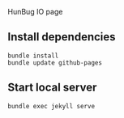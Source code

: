 HunBug IO page

## Install dependencies
```
bundle install
bundle update github-pages
```

## Start local server
```
bundle exec jekyll serve
```
